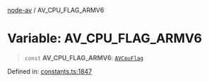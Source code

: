 [node-av](../globals.md) / AV\_CPU\_FLAG\_ARMV6

# Variable: AV\_CPU\_FLAG\_ARMV6

> `const` **AV\_CPU\_FLAG\_ARMV6**: [`AVCpuFlag`](../type-aliases/AVCpuFlag.md)

Defined in: [constants.ts:1847](https://github.com/seydx/av/blob/f8631fc881b394300b1479f511d55cf1c370a87f/src/constants/constants.ts#L1847)
